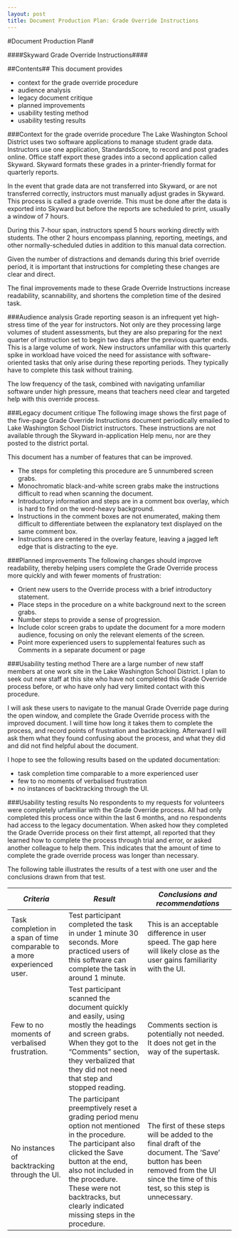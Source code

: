 ```yaml
---
layout: post
title: Document Production Plan: Grade Override Instructions
---
```


#Document Production Plan#

####Skyward Grade Override Instructions####

##Contents##
This document provides 
 - context for the grade override procedure
 - audience analysis
 - legacy document critique
 - planned improvements
 - usability testing method
 - usability testing results

###Context for the grade override procedure
The Lake Washington School District uses two software applications to manage student grade data. Instructors use one application, StandardsScore, to record and post grades online. Office staff export these grades into a second application called Skyward. Skyward formats these grades in a printer-friendly format for quarterly reports. 

In the event that grade data are not transferred into Skyward, or are not transferred correctly, instructors must manually adjust grades in Skyward. This process is called a grade override. This must be done after the data is exported into Skyward but before the reports are scheduled to print, usually a window of 7 hours.

During this 7-hour span, instructors spend 5 hours working directly with students. The other 2 hours encompass planning, reporting, meetings, and other normally-scheduled duties in addition to this manual data correction. 

Given the number of distractions and demands during this brief override period, it is important that instructions for completing these changes are clear and direct.

The final improvements made to these Grade Override Instructions increase readability, scannability, and shortens the completion time of the desired task.

###Audience analysis
Grade reporting season is an infrequent yet high-stress time of the year for instructors. Not only are they processing large volumes of student assessments, but they are also preparing for the next quarter of instruction set to begin two days after the previous quarter ends. This is a large volume of work. New instructors unfamiliar with this quarterly spike in workload have voiced the need for assistance with software-oriented tasks that only arise during these reporting periods. They typically have to complete this task without training.

The low frequency of the task, combined with navigating unfamiliar software under high pressure, means that teachers need clear and targeted help with this override process.

###Legacy document critique
The following image shows the first page of the five-page Grade Override Instructions document periodically emailed to Lake Washington School District instructors. These instructions are not available through the Skyward in-application Help menu, nor are they posted to the district portal.

This document has a number of features that can be improved.
 - The steps for completing this procedure are 5 unnumbered screen grabs.
 - Monochromatic black-and-white screen grabs make the instructions difficult to read when scanning the document.
 - Introductory information and steps are in a comment box overlay, which is hard to find on the word-heavy        background. 
 - Instructions in the comment boxes are not enumerated, making them difficult to differentiate between the explanatory text displayed on the same comment box.
 - Instructions are centered in the overlay feature, leaving a jagged left edge that is distracting to the eye.

###Planned improvements 
The following changes should improve readability, thereby helping users complete the Grade Override process more quickly and with fewer moments of frustration:
 - Orient new users to the Override process with a brief introductory statement.
 - Place steps in the procedure on a white background next to the screen grabs.
 - Number steps to provide a sense of progression.
 - Include color screen grabs to update the document for a more modern audience, focusing on only the relevant elements of the screen.
- Point more experienced users to supplemental features such as Comments in a separate document or page

###Usability testing method
There are a large number of new staff members at one work site in the Lake Washington School District. I plan to seek out new staff at this site who have not completed this Grade Override process before, or who have only had very limited contact with this procedure.

I will ask these users to navigate to the manual Grade Override page during the open window, and complete the Grade Override process with the improved document. I will time how long it takes them to complete the process, and record points of frustration and backtracking. Afterward I will ask them what they found confusing about the process, and what they did and did not find helpful about the document.

I hope to see the following results based on the updated documentation:
 - task completion time comparable to a more experienced user
 - few to no moments of verbalised frustration
 - no instances of backtracking through the UI. 

###Usability testing results
No respondents to my requests for volunteers were completely unfamiliar with the Grade Override process. All had only completed this process once within the last 6 months, and no respondents had access to the legacy documentation. When asked how they completed the Grade Override process on their first attempt, all reported that they learned how to complete the process through trial and error, or asked another colleague to help them. This indicates that the amount of time to complete the grade override process was longer than necessary.

The following table illustrates the results of a test with one user and the conclusions drawn from that test.

| *Criteria*    | *Result*    |   *Conclusions and recommendations*   |
| ------------- | ----------- | ------------------------------------- |
| Task completion in a span of time comparable to a more experienced user. | Test participant completed the task in under 1 minute 30 seconds. More practiced users of this software can complete the task in around 1 minute. | This is an acceptable difference in user speed. The gap here will likely close as the user gains familiarity with the UI.
| Few to no moments of verbalised frustration. | Test participant scanned the document quickly and easily, using mostly the headings and screen grabs. When they got to the “Comments” section, they verbalized that they did not need that step and stopped reading. | Comments section is potentially not needed. It does not get in the way of the supertask. |
| No instances of backtracking through the UI. | The participant preemptively reset a grading period menu option not mentioned in the procedure. The participant also clicked the Save button at the end, also not included in the procedure. These were not backtracks, but clearly indicated missing steps in the procedure. | The first of these steps will be added to the final draft of the document. The ‘Save’ button has been removed from the UI since the time of this test, so this step is unnecessary. |
